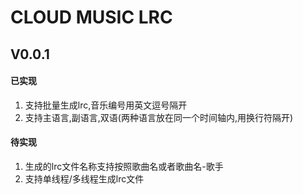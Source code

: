# CLOUD MUSIC LRC
## V0.0.1
#### 已实现
1. 支持批量生成lrc,音乐编号用英文逗号隔开
2. 支持主语言,副语言,双语(两种语言放在同一个时间轴内,用换行符隔开)
#### 待实现
1. 生成的lrc文件名称支持按照歌曲名或者歌曲名-歌手
2. 支持单线程/多线程生成lrc文件